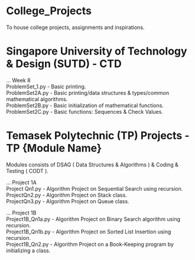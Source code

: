 # College_Projects
To house college projects, assignments and inspirations. 

# Singapore University of Technology & Design (SUTD) - CTD

... Week 8   
ProblemSet_1.py - Basic printing.   
ProblemSet2A.py - Basic printing/data structures & types/common mathematical algorithms.  
ProblemSet2B.py - Basic initialization of mathematical functions.   
ProblemSet2C.py - Basic functions: Sequences & Check Values.  
  
# Temasek Polytechnic (TP) Projects - TP {Module Name}  
Modules consists of DSAG ( Data Structures & Algorithms ) & Coding & Testing ( CODT ).  

... Project 1A  
Project Qn1.py - Algorithm Project on Sequential Search using recursion.  
ProjectQn2.py - Algorithm Project on Stack class.  
ProjectQn3.py - Algorithm Project on Queue class.  
  
... Project 1B  
Project1B_Qn1a.py - Algorithm Project on Binary Search algorithm using recursion.  
Project1B_Qn1b.py - Algorithm Project on Sorted List Insertion using recursion.  
Project1B_Qn2.py - Algorithm Project on a Book-Keeping program by initializing a class.  
